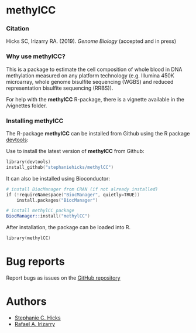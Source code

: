 # methylCC

### Citation 

Hicks SC, Irizarry RA. (2019). _Genome Biology_ (accepted and in press)

### Why use methylCC? 

This is a package to estimate the cell composition 
    of whole blood in DNA methylation measured on any 
    platform technology (e.g. Illumina 450K microarray, 
    whole genome bisulfite sequencing (WGBS) and 
    reduced representation bisulfite sequencing (RRBS)). 

For help with the **methylCC** R-package, there is a vignette available in the /vignettes folder.
  
### Installing methylCC

The R-package **methylCC** can be installed from Github using the R 
package [devtools](https://github.com/hadley/devtools): 


Use  to install the latest version of **methylCC** from Github:
```s
library(devtools)
install_github("stephaniehicks/methylCC")
```

It can also be installed using Bioconductor: 

```s
# install BiocManager from CRAN (if not already installed)
if (!requireNamespace("BiocManager", quietly=TRUE))
    install.packages("BiocManager")

# install methylCC package
BiocManager::install("methylCC")
```

After installation, the package can be loaded into R.
```s
library(methylCC)
```

# Bug reports
Report bugs as issues on the [GitHub repository](https://github.com/stephaniehicks/methylCC)


# Authors

* [Stephanie C. Hicks](https://github.com/stephaniehicks)
* [Rafael A. Irizarry](https://github.com/ririzarr)
